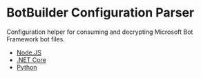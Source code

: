 # BotBuilder Configuration Parser

Configuration helper for consuming and decrypting Microsoft Bot Framework bot files.

* [Node.JS](nodejs/README.md)
* [.NET Core](dotnet/README.md)
* [Python](python/README.md)
